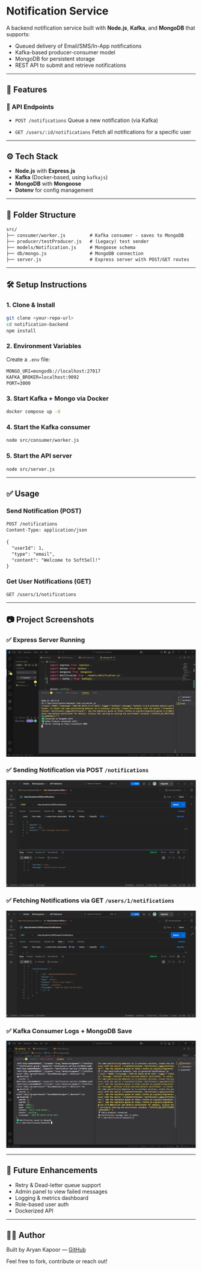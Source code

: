 # Notification Service

A backend notification service built with **Node.js**, **Kafka**, and **MongoDB** that supports:

* Queued delivery of Email/SMS/In-App notifications
* Kafka-based producer-consumer model
* MongoDB for persistent storage
* REST API to submit and retrieve notifications

---

## 🚀 Features

### 🔧 API Endpoints

* `POST /notifications`
  Queue a new notification (via Kafka)

* `GET /users/:id/notifications`
  Fetch all notifications for a specific user

---

## ⚙️ Tech Stack

* **Node.js** with **Express.js**
* **Kafka** (Docker-based, using `kafkajs`)
* **MongoDB** with **Mongoose**
* **Dotenv** for config management

---

## 📁 Folder Structure

```
src/
├── consumer/worker.js         # Kafka consumer - saves to MongoDB
├── producer/testProducer.js   # (Legacy) test sender
├── models/Notification.js     # Mongoose schema
├── db/mongo.js                # MongoDB connection
├── server.js                  # Express server with POST/GET routes
```

---

## 🛠 Setup Instructions

### 1. Clone & Install

```bash
git clone <your-repo-url>
cd notification-backend
npm install
```

### 2. Environment Variables

Create a `.env` file:

```env
MONGO_URI=mongodb://localhost:27017
KAFKA_BROKER=localhost:9092
PORT=3000
```

### 3. Start Kafka + Mongo via Docker

```bash
docker compose up -d
```

### 4. Start the Kafka consumer

```bash
node src/consumer/worker.js
```

### 5. Start the API server

```bash
node src/server.js
```

---

## ✅ Usage

### Send Notification (POST)

```http
POST /notifications
Content-Type: application/json

{
  "userId": 1,
  "type": "email",
  "content": "Welcome to SoftSell!"
}
```

### Get User Notifications (GET)

```http
GET /users/1/notifications
```

---

## 📷 Project Screenshots

### ✅ Express Server Running

![Server Running](./screenshots/server-running.png)

### ✅ Sending Notification via POST `/notifications`

![Postman Send](./screenshots/post-request.png)

### ✅ Fetching Notifications via GET `/users/1/notifications`

![Postman Get](./screenshots/get-request.png)

### ✅ Kafka Consumer Logs + MongoDB Save

![Consumer Save](./screenshots/consumer-log.png)

---

## 🧠 Future Enhancements

* Retry & Dead-letter queue support
* Admin panel to view failed messages
* Logging & metrics dashboard
* Role-based user auth
* Dockerized API

---

## 👨‍💻 Author

Built by Aryan Kapoor — [GitHub](https://github.com/meowkapoor)

Feel free to fork, contribute or reach out!
